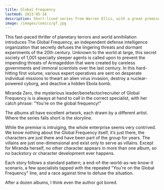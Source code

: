 ```yaml
---
title: Global Frequency
lastmod: 2023-05-18
description: Short-lived series from Warren Ellis, with a great premise
image: /images/comics/gf.jpg
---
```


This fast-paced thriller of planetary terrors and world annihilation introduces
The Global Frequency, an independent defense intelligence organization that
secretly defuses the lingering threats and dormant experiments of the 20th
century. Unknown to the world at large, this secret society of 1,001 specialty
sleeper agents is called upon to prevent the impending threats of Armageddon
that were created by careless governments and immoral scientists over the last
century. In this hard-hitting first volume, various expert operatives are sent
on desperate individual missions to thwart an alien virus invasion, destroy a
nuclear-powered cyborg, and deactive a hidden Ebola bomb.

Miranda Zero, the mysterious leader/benefactor/recruiter of Global Frequency is
is always at hand to call in the correct specialist, with her catch phrase:
"You're on the global frequency!"

The albums all have excellent artwork, each drawn by a different artist. Where
the series falls short is the storyline.

While the premise is intruiging, the whole enterprise seems very contrived. We
know nothing about the Global Frequency itself, it’s just there, the characters
are just there and have been part of the group for years. The villains are just
one-dimensional and exist only to serve as villains. Except for Miranda
herself, no other character appears in more than one album, so no backstory or
character development ever happens.

Each story follows a standard pattern; a end-of-the-world-as-we-know-it
scenario, a few specialists tapped with the repeated "You're on the Global
Frequency" line, and a race against time to defuse the situation.

After a dozen albums, I think even the author got bored.
